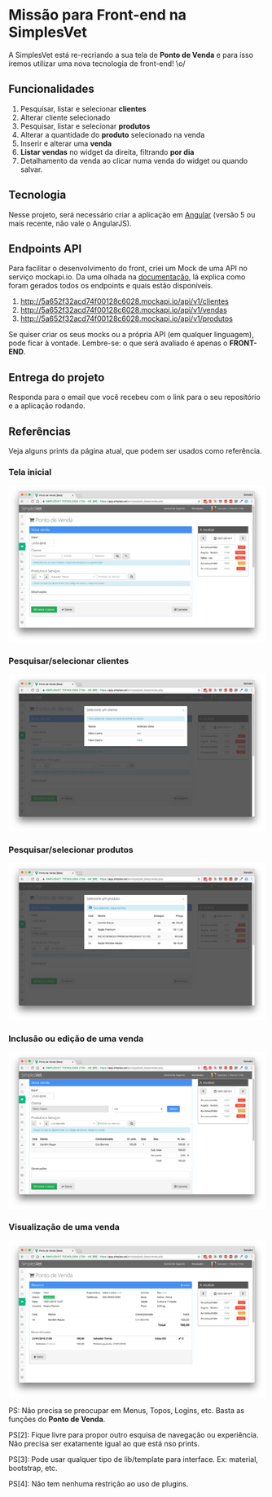 # Missão para Front-end na SimplesVet

A SimplesVet está re-recriando a sua tela de **Ponto de Venda** e para isso iremos utilizar uma nova tecnologia de front-end! \o/

## Funcionalidades

1. Pesquisar, listar e selecionar **clientes**
2. Alterar cliente selecionado
3. Pesquisar, listar e selecionar **produtos**
4. Alterar a quantidade do **produto** selecionado na venda
5. Inserir e alterar uma **venda**
6. **Listar vendas** no widget da direita, filtrando **por dia** 
7. Detalhamento da venda ao clicar numa venda do widget ou quando salvar.

## Tecnologia

Nesse projeto, será necessário criar a aplicação em [Angular](https://angular.io/) (versão 5 ou mais recente, não vale o AngularJS).

## Endpoints API

Para facilitar o desenvolvimento do front, criei um Mock de uma API no serviço mockapi.io. Da uma olhada na [documentação](http://www.mockapi.io/docs), lá explica como foram gerados todos os endpoints e quais estão disponíveis.

1. http://5a652f32acd74f00128c6028.mockapi.io/api/v1/clientes
2. http://5a652f32acd74f00128c6028.mockapi.io/api/v1/vendas
3. http://5a652f32acd74f00128c6028.mockapi.io/api/v1/produtos

Se quiser criar os seus mocks ou a própria API (em qualquer linguagem), pode ficar à vontade. Lembre-se: o que será avaliado é apenas o **FRONT-END**.

## Entrega do projeto

Responda para o email que você recebeu com o link para o seu repositório e a aplicação rodando.

## Referências

Veja alguns prints da página atual, que podem ser usados como referência. 

### Tela inicial

![Img](img/mock-1.png)

### Pesquisar/selecionar **clientes**

![Img](img/mock-3.png)

### Pesquisar/selecionar **produtos**

![Img](img/mock-4.png)

### Inclusão ou edição de uma **venda**

![Img](img/mock-5.png)

### Visualização de uma **venda**

![Img](img/mock-2.png)

PS: Não precisa se preocupar em Menus, Topos, Logins, etc. Basta as funções do **Ponto de Venda**.

PS[2]: Fique livre para propor outro esquisa de navegação ou experiência. Não precisa ser exatamente igual ao que está nso prints.

PS[3]: Pode usar qualquer tipo de lib/template para interface. Ex: material, bootstrap, etc.

PS[4]: Não tem nenhuma restrição ao uso de plugins.
